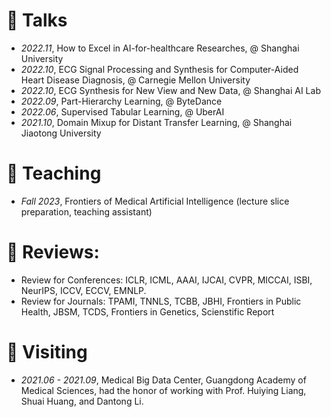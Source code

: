 <!--
# 📖 Educations
- *2018.09 - 2023.06*, Ph.D. of Computer Science and Techonology, Zhejiang University, Hangzhou.
- *2014.09 - 2018.06*, Bachelor of Science in Statistics with honor, Zhongnan University of Economics and Law.
-->

# 💬 Talks
- *2022.11*, How to Excel in AI-for-healthcare Researches, @ Shanghai University
- *2022.10*, ECG Signal Processing and Synthesis for Computer-Aided Heart Disease Diagnosis, @ Carnegie Mellon University
- *2022.10*, ECG Synthesis for New View and New Data, @ Shanghai AI Lab 
- *2022.09*, Part-Hierarchy Learning, @ ByteDance
- *2022.06*, Supervised Tabular Learning, @ UberAI
- *2021.10*, Domain Mixup for Distant Transfer Learning, @ Shanghai Jiaotong University

# 🏫 Teaching
- *Fall 2023*, Frontiers of Medical Artificial Intelligence (lecture slice preparation, teaching assistant)

# 🔎 Reviews:
- Review for Conferences: ICLR, ICML, AAAI, IJCAI, CVPR, MICCAI, ISBI, NeurIPS, ICCV, ECCV, EMNLP.
- Review for Journals: TPAMI, TNNLS, TCBB, JBHI, Frontiers in Public Health, JBSM, TCDS, Frontiers in Genetics, Scienstific Report
<!-- MBE, Journal of Medical Imaging and Health Informatics. -->

# 🎒 Visiting
- *2021.06 - 2021.09*, Medical Big Data Center, Guangdong Academy of Medical Sciences, had the honor of working with Prof. Huiying Liang, Shuai Huang, and Dantong Li.
